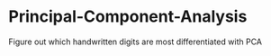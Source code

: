 # Principal-Component-Analysis
Figure out which handwritten digits are most differentiated with PCA
